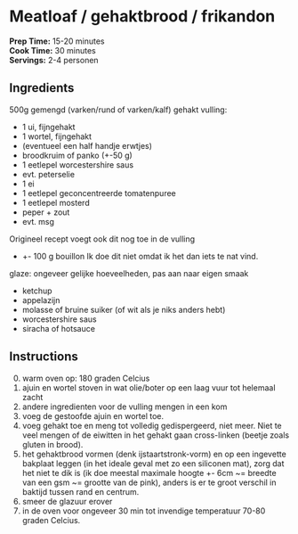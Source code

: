 # Meatloaf / gehaktbrood / frikandon

**Prep Time:** 15-20 minutes  
**Cook Time:** 30 minutes  
**Servings:** 2-4 personen

## Ingredients

500g gemengd (varken/rund of varken/kalf) gehakt
vulling:
- 1 ui, fijngehakt
- 1 wortel, fijngehakt
- (eventueel een half handje erwtjes)
- broodkruim of panko (+-50 g)
- 1 eetlepel worcestershire saus
- evt. peterselie
- 1 ei
- 1 eetlepel geconcentreerde tomatenpuree
- 1 eetlepel mosterd
- peper + zout
- evt. msg

Origineel recept voegt ook dit nog toe in de vulling
- +- 100 g bouillon
Ik doe dit niet omdat ik het dan iets te nat vind.

glaze:
ongeveer gelijke hoeveelheden, pas aan naar eigen smaak
- ketchup
- appelazijn
- molasse of bruine suiker (of wit als je niks anders hebt)
- worcestershire saus
- siracha of hotsauce

## Instructions

0. warm oven op: 180 graden Celcius
1. ajuin en wortel stoven in wat olie/boter op een laag vuur tot helemaal zacht
2. andere ingredienten voor de vulling mengen in een kom
3. voeg de gestoofde ajuin en wortel toe.
4. voeg gehakt toe en meng tot volledig gedispergeerd, niet meer. Niet te veel mengen of de eiwitten in het gehakt gaan cross-linken (beetje zoals gluten in brood).
5. het gehaktbrood vormen (denk ijstaartstronk-vorm) en op een ingevette bakplaat leggen (in het ideale geval met zo een siliconen mat), zorg dat het niet te dik is (ik doe meestal maximale hoogte +- 6cm ~= breedte van een gsm ~= grootte van de pink), anders is er te groot verschil in baktijd tussen rand en centrum.
6. smeer de glazuur erover
7. in de oven voor ongeveer 30 min tot invendige temperatuur 70-80 graden Celcius.

